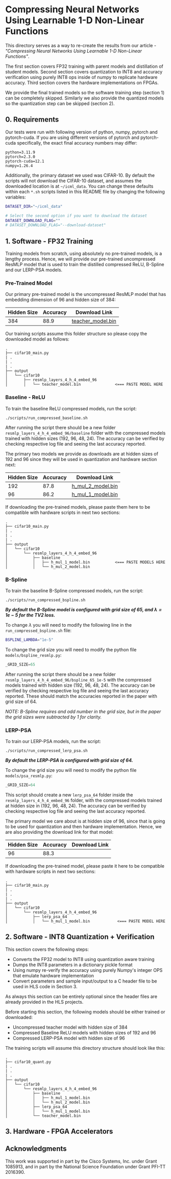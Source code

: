 # Compressing Neural Networks Using Learnable 1-D Non-Linear Functions

This directory serves as a way to re-create the results from our article - _"Compressing Neural Networks Using Learnable 1-D Non-Linear Functions"_.

The first section covers FP32 training with parent models and distillation of student models. Second section covers quantization to INT8 and accuracy verification using purely INT8 ops inside of numpy to replicate hardware accuracy. Third section covers the hardware implementations on FPGAs.

We provide the final trained models so the software training step (section 1) can be completely skipped. Similarly we also provide the quantized models so the quantization step can be skipped (section 2).

## 0. Requirements

Our tests were run with following version of python, numpy, pytorch and pytorch-cuda. If you are using different versions of pytorch and pytorch-cuda specifically, the exact final accuracy numbers may differ:

```
python=3.11.9
pytorch=2.3.0
pytorch-cuda=12.1
numpy=1.26.4
```

Additionally, the primary dataset we used was CIFAR-10. By default the scripts will not download the CIFAR-10 dataset, and assumes the downloaded location is at `~/icml_data`. You can change these defaults within each `*.sh` scripts listed in this README file by changing the following variables:

```sh
DATASET_DIR="~/icml_data"

# Select the second option if you want to download the dataset
DATASET_DOWNLOAD_FLAG=""
# DATASET_DOWNLOAD_FLAG="--download-dataset"
```

## 1. Software - FP32 Training

Training models from scratch, using absolutely no pre-trained models, is a lengthy process. Hence, we will provide our pre-trained uncompressed ResMLP model that is used to train the distilled compressed ReLU, B-Spline and our LERP-PSA models.

### Pre-Trained Model

Our primary pre-trained model is the uncompressed ResMLP model that has embedding dimension of 96 and hidden size of 384:

| Hidden Size | Accuracy | Download Link |
| -------- | ------- | ------- |
| 384 | 88.9 | [teacher_model.bin]() |

Our training scripts assume this folder structure so please copy the downloaded model as follows:

```
.
├── cifar10_main.py
| .
| .
| .
├── output
│   └── cifar10
│       ├── resmlp_layers_4_h_4_embed_96
│       │   └── teacher_model.bin               <=== PASTE MODEL HERE
```

### Baseline - ReLU

To train the baseline ReLU compressed models, run the script:

```
./scripts/run_compressed_baseline.sh
```

After running the script there should be a new folder `resmlp_layers_4_h_4_embed_96/baseline` folder with the compressed models trained with hidden sizes (192, 96, 48, 24). The accuracy can be verified by checking respective log file and seeing the last accuracy reported.

The primary two models we provide as downloads are at hidden sizes of 192 and 96 since they will be used in quantization and hardware section next:

| Hidden Size | Accuracy | Download Link |
| -------- | ------- | ------- |
| 192 | 87.8 | [h_mul_2_model.bin]() |
| 96 | 86.2 | [h_mul_1_model.bin]() |

If downloading the pre-trained models, please paste them here to be compatible with hardware scripts in next two sections:
```
.
├── cifar10_main.py
| .
| .
| .
├── output
│   └── cifar10
│       └── resmlp_layers_4_h_4_embed_96
│           ├── baseline
│           │   ├── h_mul_1_model.bin           <=== PASTE MODELS HERE
│           │   └── h_mul_2_model.bin
```

### B-Spline

To train the baseline B-Spline compressed models, run the script:

```
./scripts/run_compressed_bspline.sh
```

***By default the B-Spline model is configured with grid size of 65, and $\lambda=1e-5$ for the TV2 loss.***

To change $\lambda$ you will need to modify the following line in the `run_compressed_bspline.sh` file:
```sh
BSPLINE_LAMBDA="1e-5"
```

To change the grid size you will need to modify the python file `models/bspline_resmlp.py`:
```python
_GRID_SIZE=65
```

After running the script there should be a new folder `resmlp_layers_4_h_4_embed_96/bspline_65_1e-5` with the compressed models trained with hidden size (192, 96, 48, 24). The accuracy can be verified by checking respective log file and seeing the last accuracy reported. These should match the accuracies reported in the paper with grid size of 64.

_NOTE: B-Spline requires and odd number in the grid size, but in the paper the grid sizes were subtracted by 1 for clarity._

### LERP-PSA

To train our LERP-PSA models, run the script:

```
./scripts/run_compressed_lerp_psa.sh
```

***By default the LERP-PSA is configured with grid size of 64.***

To change the grid size you will need to modify the python file `models/psa_resmlp.py`:
```python
_GRID_SIZE=64
```

This script should create a new `lerp_psa_64` folder inside the `resmlp_layers_4_h_4_embed_96` folder, with the compressed models trained at hidden size in (192, 96, 48, 24). The accuracy can be verified by checking respective log file and seeing the last accuracy reported.

The primary model we care about is at hidden size of 96, since that is going to be used for quantization and then hardware implementation. Hence, we are also providing the download link for that model:

| Hidden Size | Accuracy | Download Link |
| -------- | ------- | ------- |
| 96 | 88.3 |  |

If downloading the pre-trained model, please paste it here to be compatible with hardware scripts in next two sections:
```
.
├── cifar10_main.py
| .
| .
| .
├── output
│   └── cifar10
│       └── resmlp_layers_4_h_4_embed_96
│           ├── lerp_psa_64
│           │   └── h_mul_1_model.bin            <=== PASTE MODEL HERE
```

## 2. Software - INT8 Quantization + Verification

This section covers the following steps:
- Converts the FP32 model to INT8 using quantization aware training
- Dumps the INT8 parameters in a dictionary pickle format
- Using numpy re-verify the accuracy using purely Numpy's integer OPS that emulate hardware implementation
- Convert parameters and sample input/output to a C header file to be used in HLS code in Section 3.

As always this section can be entirely optional since the header files are already provided in the HLS projects.

Before starting this section, the following models should be either trained or downloaded:
- Uncompressed teacher model with hidden size of 384
- Compressed Baseline ReLU models with hidden sizes of 192 and 96
- Compressed LERP-PSA model with hidden size of 96


The training scripts will assume this directory structure should look like this:

```
.
├── cifar10_quant.py
| .
| .
| .
├── output
│   └── cifar10
│       └── resmlp_layers_4_h_4_embed_96
│           ├── baseline
│           │   ├── h_mul_1_model.bin
│           │   └── h_mul_2_model.bin
│           ├── lerp_psa_64
│           │   └── h_mul_1_model.bin
│           └── teacher_model.bin
```

## 3. Hardware - FPGA Accelerators

## Acknowledgments

This work was supported in part by the Cisco Systems, Inc. under Grant 1085913, and in part by the National Science Foundation under Grant PFI-TT 2016390.
